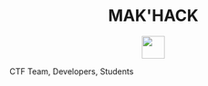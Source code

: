 <h1 align="center">MAK'HACK</h1>

<p align="center">
  <img src="https://i.ibb.co/Jx9rcyV/MAK-HACK-TEAM-Imgur.gif" width="40" height="40" />
</p>

CTF Team, Developers, Students

